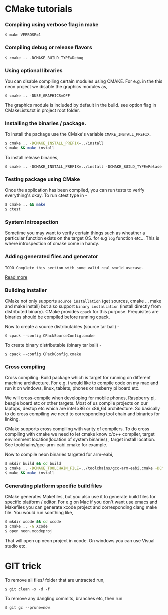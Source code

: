 # CMake tutorials

### Compiling using verbose flag in make

```$ make VERBOSE=1```
	
### Compiling debug or release flavors

```$ cmake .. -DCMAKE_BUILD_TYPE=Debug```

### Using optional libraries

You can disable compiling certain modules using CMAKE. For e.g. in the this neon project we 
disable the graphics modules as,

```$ cmake .. -DUSE_GRAPHICS=OFF```

The graphics module is included by default in the build. see option flag in 
CMakeLists.txt in project root folder.

### Installing the binaries / package.

To install the package use the CMake's variable ```CMAKE_INSTALL_PREFIX```. 

```sh
$ cmake .. -DCMAKE_INSTALL_PREFIX=../install
$ make && make install
```

To install release binaries,

```$ cmake .. -DCMAKE_INSTALL_PREFIX=../install -DCMAKE_BUILD_TYPE=Relase```

### Testing package using CMake

Once the application has been compiled, you can run tests to verify everything's okay.
To run ctest type in -

```sh
$ cmake .. && make
$ ctest
```

### System Introspection

Sometime you may want to verify certain things such as wheather a particular function exists on 
the target OS. for e.g ```log``` function etc... This is where introspection of cmake come in handy.

### Adding generated files and generator

```TODO Complete this section with some valid real world usecase```.

[Read more](https://blog.kangz.net/posts/2016/05/26/integrating-a-code-generator-with-cmake/)

### Building installer

CMake not only supports ```source installation``` (get sources, cmake .., make and make 
install) but also support ```binary installation``` (install directly from distributed 
binary). CMake provides ```cpack``` for this purpose. Prequisites are binaries should be
compiled before running cpack.

Now to create a source distributables (source tar ball) -

```$ cpack --config CPackSourceConfig.cmake```

To create binary distributable (binary tar ball) -

```$ cpack --config CPackConfig.cmake```

### Cross compiling 

Cross compiling: Build package which is target for running on different machine architecture. 
For e.g. i would like to compile code on my mac and run it on windows, linux, tablets, phones or
rasberry pi board etc.


We will cross-compile when developing for mobile phones, Raspberry pi, beagle 
board etc or other targets. Most of us compile projects on our laptops, destop etc which are 
intel x86 or x86_64 architecture. So basically to do cross compiling we need to corresponding 
tool chain and binaries for linking. 


CMake supports cross compiling with varity of compilers. To do cross compiling with cmake we 
need to let cmake know c/c++ compiler, target environment location(location of system binaries)
, target install location. See toolchains/gcc-arm-eabi.cmake for example.


Now to compile neon binaries targeted for arm-eabi,

```sh
$ mkdir build && cd build
$ cmake .. -DCMAKE_TOOLCHAIN_FILE=../toolchains/gcc-arm-eabi.cmake -DCMAKE_INSTLL_PREFIX=../install
$ make && make install
```

### Generating platform specific build files

CMake generates Makefiles, but you also use it to generate build files for specific platform / editor. For e.g on Mac if you don't want use emacs and Makefiles you can generate xcode project and corresponding clang make file. You would run somthing like,


```sh 
$ mkdir xcode && cd xcode
$ cmake .. -G Xcode
$ open neon.xcodeproj
```

That will open up neon project in xcode. On windows you can use Visual studio etc.

# GIT trick

To remove all files/ folder that are untracted run,

```$ git clean -x -d -f ```

To remove any dangling commits, branches etc, then run

```$ git gc --prune=now```
